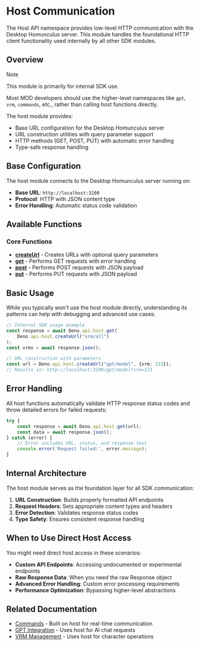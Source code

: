 # Host Communication

The Host API namespace provides low-level HTTP communication with the Desktop Homunculus server. This module handles the
foundational HTTP client functionality used internally by all other SDK modules.

## Overview

> [!Note]
> This module is primarily for internal SDK use.
>
> Most MOD developers should use the higher-level namespaces like `gpt`,
`vrm`, `commands`, etc., rather than calling host functions directly.

The host module provides:

- Base URL configuration for the Desktop Homunculus server
- URL construction utilities with query parameter support
- HTTP methods (GET, POST, PUT) with automatic error handling
- Type-safe response handling

## Base Configuration

The host module connects to the Desktop Homunculus server running on:

- **Base URL**: `http://localhost:3100`
- **Protocol**: HTTP with JSON content type
- **Error Handling**: Automatic status code validation

## Available Functions

### Core Functions

- **[createUrl](./createUrl.md)** - Creates URLs with optional query parameters
- **[get](./get.md)** - Performs GET requests with error handling
- **[post](./post.md)** - Performs POST requests with JSON payload
- **[put](./put.md)** - Performs PUT requests with JSON payload

## Basic Usage

While you typically won't use the host module directly, understanding its patterns can help with debugging and advanced
use cases:

```typescript
// Internal SDK usage example
const response = await Deno.api.host.get(
    Deno.api.host.createUrl("vrm/all")
);
const vrms = await response.json();

// URL construction with parameters
const url = Deno.api.host.createUrl("gpt/model", {vrm: 123});
// Results in: http://localhost:3100/gpt/model?vrm=123
```

## Error Handling

All host functions automatically validate HTTP response status codes and throw detailed errors for failed requests:

```typescript
try {
    const response = await Deno.api.host.get(url);
    const data = await response.json();
} catch (error) {
    // Error includes URL, status, and response text
    console.error('Request failed:', error.message);
}
```

## Internal Architecture

The host module serves as the foundation layer for all SDK communication:

1. **URL Construction**: Builds properly formatted API endpoints
2. **Request Headers**: Sets appropriate content types and headers
3. **Error Detection**: Validates response status codes
4. **Type Safety**: Ensures consistent response handling

## When to Use Direct Host Access

You might need direct host access in these scenarios:

- **Custom API Endpoints**: Accessing undocumented or experimental endpoints
- **Raw Response Data**: When you need the raw Response object
- **Advanced Error Handling**: Custom error processing requirements
- **Performance Optimization**: Bypassing higher-level abstractions

## Related Documentation

- [Commands](../commands/index.md) - Built on host for real-time communication
- [GPT Integration](../gpt/index.md) - Uses host for AI chat requests
- [VRM Management](../vrm/index.md) - Uses host for character operations